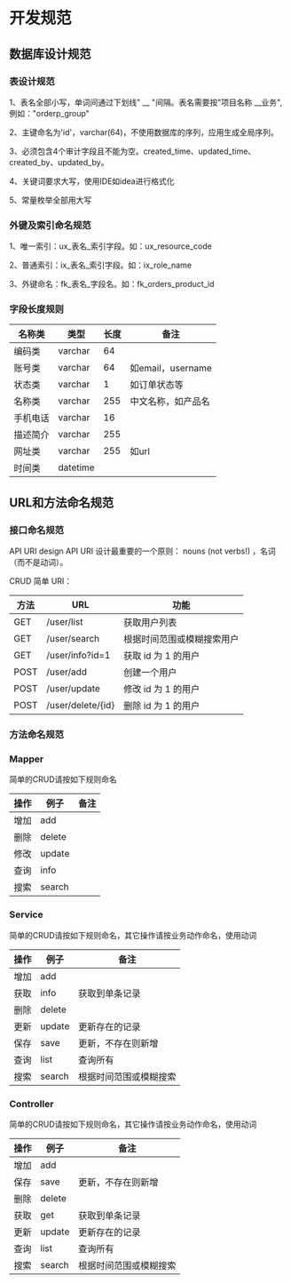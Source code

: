 # 开发规范

## 数据库设计规范

### 表设计规范

1、表名全部小写，单词间通过下划线" __ "间隔。表名需要按"项目名称 __业务",例如："orderp_group"

2、主键命名为'id'，varchar(64)，不使用数据库的序列，应用生成全局序列。

3、必须包含4个审计字段且不能为空。created_time、updated_time、created_by、updated_by。

4、关键词要求大写，使用IDE如idea进行格式化

5、常量枚举全部用大写

### 外键及索引命名规范

1、唯一索引：ux_表名_索引字段。如：ux_resource_code

2、普通索引：ix_表名_索引字段。如：ix_role_name

3、外键命名：fk_表名_字段名。如：fk_orders_product_id

### 字段长度规则

| 名称类   | 类型     | 长度 | 备注               |
| -------- | -------- | ---- | ------------------ |
| 编码类   | varchar  | 64   |                    |
| 账号类   | varchar  | 64   | 如email，username  |
| 状态类   | varchar  | 1    | 如订单状态等       |
| 名称类   | varchar  | 255  | 中文名称，如产品名 |
| 手机电话 | varchar  | 16   |                    |
| 描述简介 | varchar  | 255  |                    |
| 网址类   | varchar  | 255  | 如url              |
| 时间类   | datetime |      |                    |


## URL和方法命名规范

### 接口命名规范

API URI design
API URI 设计最重要的一个原则： nouns (not verbs!) ，名词（而不是动词）。

CRUD 简单 URI：

| 方法 | URL          | 功能                |
| ---- | ------------ | ------------------- |
| GET  | /user/list        | 获取用户列表        |
| GET  | /user/search        | 根据时间范围或模糊搜索用户        |
| GET  | /user/info?id=1     | 获取 id 为 1 的用户 |
| POST | /user/add        | 创建一个用户        |
| POST | /user/update | 修改 id 为 1 的用户 |
| POST | /user/delete/{id} | 删除 id 为 1 的用户 |


### 方法命名规范

### Mapper

简单的CRUD请按如下规则命名

| 操作 | 例子       | 备注 |
| ---- | ---------- | ---- |
| 增加 | add |      |
| 删除 | delete     |      |
| 修改 | update     |      |
| 查询 | info      |      |
| 搜索 | search     |      |

### Service

简单的CRUD请按如下规则命名，其它操作请按业务动作命名，使用动词

| 操作 | 例子          | 备注                   |
| ---- | ------------- | ---------------------- |
| 增加 | add           |                        |
| 获取 | info           | 获取到单条记录         |
| 删除 | delete |                        |
| 更新 | update        | 更新存在的记录         |
| 保存 | save          | 更新，不存在则新增     |
| 查询 | list         | 查询所有   |
| 搜索 | search        | 根据时间范围或模糊搜索 |

### Controller

简单的CRUD请按如下规则命名，其它操作请按业务动作命名，使用动词

| 操作 | 例子          | 备注                   |
| ---- | ------------- | ---------------------- |
| 增加 | add           |                        |
| 保存 | save          | 更新，不存在则新增     |
| 删除 | delete |                        |
| 获取 | get           | 获取到单条记录         |
| 更新 | update        | 更新存在的记录         |
| 查询 | list         | 查询所有   |
| 搜索 | search        | 根据时间范围或模糊搜索 |
